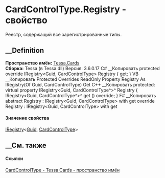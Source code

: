 # CardControlType.Registry - свойство
Реестр, содержащий все зарегистрированные типы.
##  __Definition
 **Пространство имён:** [Tessa.Cards](N_Tessa_Cards.htm)  
 **Сборка:** Tessa (в Tessa.dll) Версия: 3.6.0.17
C# __Копировать
     protected override IRegistry<Guid, CardControlType> Registry { get; }
VB __Копировать
     Protected Overrides ReadOnly Property Registry As IRegistry(Of Guid, CardControlType)
    	Get
C++ __Копировать
     protected:
    virtual property IRegistry<Guid, CardControlType^>^ Registry {
    	IRegistry<Guid, CardControlType^>^ get () override;
    }
F# __Копировать
     abstract Registry : IRegistry<Guid, CardControlType> with get
    override Registry : IRegistry<Guid, CardControlType> with get
#### Значение свойства
[IRegistry](T_Tessa_Platform_IRegistry_2.htm)<[Guid](https://learn.microsoft.com/dotnet/api/system.guid),
[CardControlType](T_Tessa_Cards_CardControlType.htm)>
##  __См. также
#### Ссылки
[CardControlType - ](T_Tessa_Cards_CardControlType.htm)
[Tessa.Cards - пространство имён](N_Tessa_Cards.htm)
